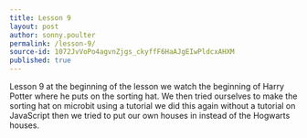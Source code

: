 ```yaml
---
title: Lesson 9
layout: post
author: sonny.poulter
permalink: /lesson-9/
source-id: 1072JvVoPo4agvnZjgs_ckyffF6HaAJgEIwPldcxAHXM
published: true
---
```

Lesson 9 at the beginning of the lesson we watch the beginning of Harry Potter where he puts on the sorting hat. We then tried ourselves to make the sorting hat on microbit using a tutorial we did this again without a tutorial on JavaScript then we tried to put our own houses in instead of the Hogwarts houses.

